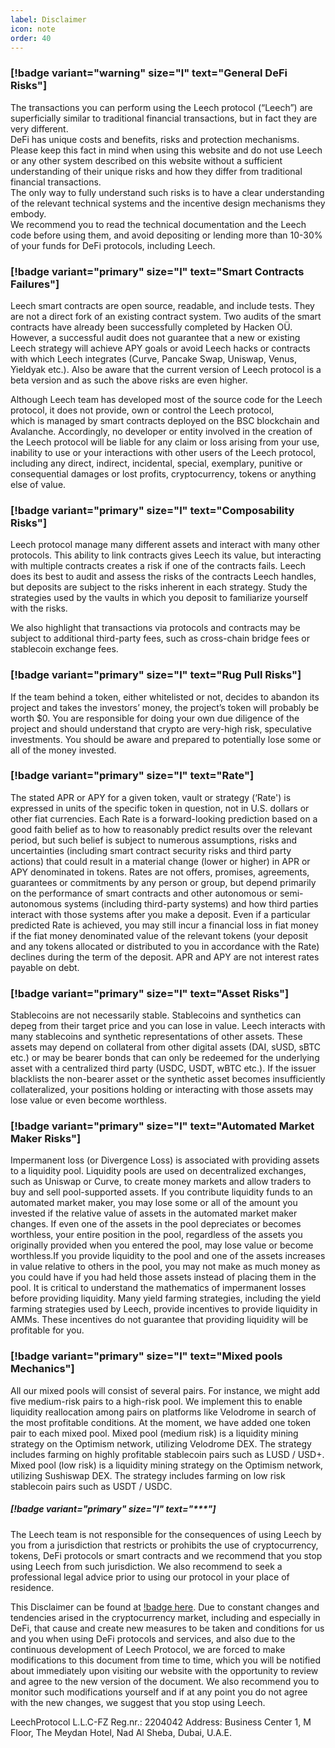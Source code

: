 ```yaml
---
label: Disclaimer
icon: note
order: 40
---
```


### [!badge variant="warning" size="l" text="General DeFi Risks"]

The transactions you can perform using the Leech protocol (“Leech”) are superficially similar to traditional financial transactions, but in fact they are very different.  
DeFi has unique costs and benefits, risks and protection mechanisms. Please keep this fact in mind when using this website and do not use Leech or any other system 
described on this website without a sufficient understanding of their unique risks and how they differ from traditional financial transactions.  
The only way to fully understand such risks is to have a clear understanding of the relevant technical systems and the incentive design mechanisms they embody.  
We recommend you to read the technical documentation and the Leech code before using them, and avoid depositing or lending more than 10-30% of your funds for DeFi protocols, including Leech.

### [!badge variant="primary" size="l" text="Smart Contracts Failures"]

Leech smart contracts are open source, readable, and include tests. They are not a direct fork of an existing contract system. Two audits of the smart contracts have already been successfully completed by
Hacken OÜ. However, a successful audit does not guarantee that a new or existing Leech strategy will achieve APY goals or avoid Leech hacks or contracts with which Leech integrates 
(Curve, Pancake Swap, Uniswap, Venus, Yieldyak etc.). Also be aware that the current version of Leech protocol is a beta version and as such the above risks are even higher.

Although Leech team has developed most of the source code for the Leech protocol, it does not provide, own or control the Leech protocol,  
which is managed by smart contracts deployed on the BSC blockchain and Avalanche. Accordingly, no developer or entity involved in the creation 
of the Leech protocol will be liable for any claim or loss arising from your use, inability to use or your interactions with other users of the Leech protocol, 
including any direct, indirect, incidental, special, exemplary, punitive or consequential damages or lost profits, cryptocurrency, tokens or anything else of value.

### [!badge variant="primary" size="l" text="Composability Risks"]

Leech protocol manage many different assets and interact with many other protocols. This ability to link contracts gives Leech its value, but interacting with multiple contracts creates a risk if one of the contracts fails. Leech does its best to audit and assess the risks of the contracts Leech handles, but deposits are subject to the risks inherent in each strategy. Study the strategies used by the vaults in which you deposit to familiarize yourself with the risks.

We also highlight that transactions via protocols and contracts may be subject to additional third-party fees, such as cross-chain bridge fees or stablecoin exchange fees.

### [!badge variant="primary" size="l" text="Rug Pull Risks"]

If the team behind a token, either whitelisted or not, decides to abandon its project and takes the investors’ money, the project’s token will probably be worth $0. You are responsible for doing your own due diligence of the project and should understand that crypto are very-high risk, speculative investments. You should be aware and prepared to potentially lose some or all of the money invested.

### [!badge variant="primary" size="l" text="Rate"]

The stated APR or APY for a given token, vault or strategy (‘Rate') is expressed in units of the specific token in question, not in U.S. dollars or other fiat currencies. Each Rate is a forward-looking prediction based on a good faith belief as to how to reasonably predict results over the relevant period, but such belief is subject to numerous assumptions, risks and uncertainties (including smart contract security risks and third party actions) that could result in a material change (lower or higher) in APR or APY denominated in tokens. Rates are not offers, promises, agreements, guarantees or commitments by any person or group, but depend primarily on the performance of smart contracts and other autonomous or semi-autonomous systems (including third-party systems) and how third parties interact with those systems after you make a deposit. Even if a particular predicted Rate is achieved, you may still incur a financial loss in fiat money if the fiat money denominated value of the relevant tokens (your deposit and any tokens allocated or distributed to you in accordance with the Rate) declines during the term of the deposit. APR and APY are not interest rates payable on debt.

### [!badge variant="primary" size="l" text="Asset Risks"]

Stablecoins are not necessarily stable. Stablecoins and synthetics can depeg from their target price and you can lose in value. Leech interacts with many stablecoins and synthetic representations of other assets. These assets may depend on collateral from other digital assets (DAI, sUSD, sBTC etc.) or may be bearer bonds that can only be redeemed for the underlying asset with a centralized third party (USDC, USDT, wBTC etc.). If the issuer blacklists the non-bearer asset or the synthetic asset becomes insufficiently collateralized, your positions holding or interacting with those assets may lose value or even become worthless.

### [!badge variant="primary" size="l" text="Automated Market Maker Risks"]

Impermanent loss (or Divergence Loss) is associated with providing assets to a liquidity pool. Liquidity pools are used on decentralized exchanges, such as Uniswap or Curve, to create money markets and allow traders to buy and sell pool-supported assets. If you contribute liquidity funds to an automated market maker, you may lose some or all of the amount you invested if the relative value of assets in the automated market maker changes. If even one of the assets in the pool depreciates or becomes worthless, your entire position in the pool, regardless of the assets you originally provided when you entered the pool, may lose value or become worthless.If you provide liquidity to the pool and one of the assets increases in value relative to others in the pool, you may not make as much money as you could have if you had held those assets instead of placing them in the pool. It is critical to understand the mathematics of impermanent losses before providing liquidity. Many yield farming strategies, including the yield farming strategies used by Leech, provide incentives to provide liquidity in AMMs. These incentives do not guarantee that providing liquidity will be profitable for you.

### [!badge variant="primary" size="l" text="Mixed pools Mechanics"]

All our mixed pools will consist of several pairs. For instance, we might add five medium-risk pairs to a high-risk pool. We implement this to enable liquidity reallocation among pairs on platforms like Velodrome in search of the most profitable conditions. At the moment, we have added one token pair to each mixed pool. Mixed pool (medium risk) is a liquidity mining strategy on the Optimism network, utilizing Velodrome DEX. The strategy includes farming on highly profitable stablecoin pairs such as LUSD / USD+. Mixed pool (low risk) is a liquidity mining strategy on the Optimism network, utilizing Sushiswap DEX. The strategy includes farming on low risk stablecoin pairs such as USDT / USDC.

##### [!badge variant="primary" size="l" text="***"]

The Leech team is not responsible for the consequences of using Leech by you from a jurisdiction that restricts or prohibits the use of cryptocurrency, tokens, DeFi protocols or smart contracts and we recommend that you stop using Leech from such jurisdiction. We also recommend to seek a professional legal advice prior to using our protocol in your place of residence.

This Disclaimer can be found at [!badge here](https://docs.leechprotocol.com/disclaimer). Due to constant changes and tendencies arised in the cryptocurrency market, including and especially in DeFi, that cause and create new measures to be taken and conditions for us and you when using DeFi protocols and services, and also due to the continuous development of Leech Protocol, we are forced to make modifications to this document from time to time, which you will be notified about immediately upon visiting our website with the opportunity to review and agree to the new version of the document. We also recommend you to monitor such modifications yourself and if at any point you do not agree with the new changes, we suggest that you stop using Leech.

LeechProtocol L.L.C-FZ Reg.nr.: 2204042 Address: Business Center 1, M Floor, The Meydan Hotel, Nad Al Sheba, Dubai, U.A.E.
